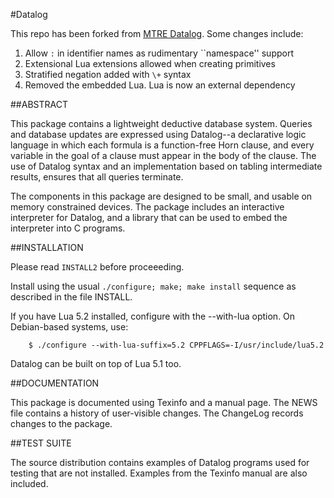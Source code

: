 #Datalog

This repo has been forked from [MTRE Datalog](http://datalog.sourceforge.net/datalog.html). Some changes include:
1. Allow `:` in identifier names as rudimentary ``namespace'' support
2. Extensional Lua extensions allowed when creating primitives
3. Stratified negation added with `\+` syntax
4. Removed the embedded Lua. Lua is now an external dependency

##ABSTRACT

This package contains a lightweight deductive database system.
Queries and database updates are expressed using Datalog--a
declarative logic language in which each formula is a function-free
Horn clause, and every variable in the goal of a clause must appear in
the body of the clause.  The use of Datalog syntax and an
implementation based on tabling intermediate results, ensures that all
queries terminate.

The components in this package are designed to be small, and usable on
memory constrained devices.  The package includes an interactive
interpreter for Datalog, and a library that can be used to embed the
interpreter into C programs.

##INSTALLATION

Please read `INSTALL2` before proceeeding.

Install using the usual `./configure; make; make install` sequence as
described in the file INSTALL.

If you have Lua 5.2 installed, configure with the --with-lua option.
On Debian-based systems, use:

```
    $ ./configure --with-lua-suffix=5.2 CPPFLAGS=-I/usr/include/lua5.2
```

Datalog can be built on top of Lua 5.1 too.

##DOCUMENTATION

This package is documented using Texinfo and a manual page.  The NEWS
file contains a history of user-visible changes.  The ChangeLog
records changes to the package.

##TEST SUITE

The source distribution contains examples of Datalog programs used for
testing that are not installed.  Examples from the Texinfo manual are
also included.
